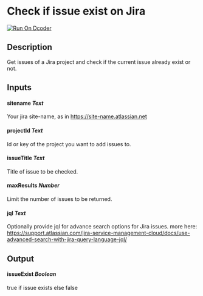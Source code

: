 # Check if issue exist on Jira

[![Run On Dcoder](https://static-content.dcoder.tech/dcoder-assets/run-on-dcoder.svg)](https://code.dcoder.tech/feed/block/613875e3dbb44683ef4ae070)

## Description

Get issues of a Jira project and check if the current issue already exist or not.

## Inputs

#### **sitename** _Text_

Your jira site-name, as in https://site-name.atlassian.net

#### **projectId** _Text_

Id or key of the project you want to add issues to.

#### **issueTitle** _Text_

Title of issue to be checked.

#### **maxResults** _Number_

Limit the number of issues to be returned.

#### **jql** _Text_

Optionally provide jql for advance search options for Jira issues. more here: https://support.atlassian.com/jira-service-management-cloud/docs/use-advanced-search-with-jira-query-language-jql/

## Output

#### **issueExist** _Boolean_

true if issue exists else false

